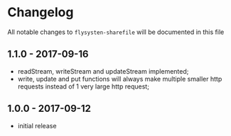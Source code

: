 # Changelog

All notable changes to `flysysten-sharefile` will be documented in this file

## 1.1.0 - 2017-09-16
- readStream, writeStream and updateStream implemented;
- write, update and put functions will always make multiple smaller http requests instead of 1 very large http request;

## 1.0.0 - 2017-09-12
- initial release
